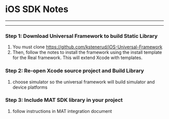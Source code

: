 # iOS SDK Notes
-----------------------
-----------------------

### Step 1: Download Universal Framework to build Static Library

  1. You must clone https://github.com/kstenerud/iOS-Universal-Framework
  2. Then, follow the notes to install the framework using the install template for the Real framework. This will extend Xcode with templates.

### Step 2: Re-open Xcode source project and Build Library

  1. choose simulator so the universal framework will build simulator and device platforms

### Step 3: Include MAT SDK library in your project

  1. follow instructions in MAT integration document
